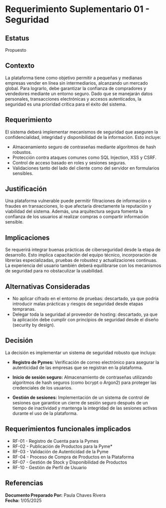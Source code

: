 # **Requerimiento Suplementario 01 - Seguridad**

## **Estatus**
Propuesto

## **Contexto**

La plataforma tiene como objetivo permitir a pequeñas y medianas empresas vender en línea sin intermediarios, alcanzando un mercado global. Para lograrlo, debe garantizar la confianza de compradores y vendedores mediante un entorno seguro. Dado que se manejarán datos personales, transacciones electrónicas y accesos autenticados, la seguridad es una prioridad crítica para el éxito del sistema.

## **Requerimiento**
El sistema deberá implementar mecanismos de seguridad que aseguren la confidencialidad, integridad y disponibilidad de la información. Esto incluye:

* Almacenamiento seguro de contraseñas mediante algoritmos de hash robustos.
* Protección contra ataques comunes como SQL Injection, XSS y CSRF.
* Control de acceso basado en roles y sesiones seguras.
* Validaciones tanto del lado del cliente como del servidor en formularios sensibles.

## **Justificación**
Una plataforma vulnerable puede permitir filtraciones de información o fraudes en transacciones, lo que afectaría directamente la reputación y viabilidad del sistema. Además, una arquitectura segura fomenta la confianza de los usuarios al realizar compras o compartir información sensible.

## **Implicaciones**
Se requerirá integrar buenas prácticas de ciberseguridad desde la etapa de desarrollo. Esto implica capacitación del equipo técnico, incorporación de librerías especializadas, pruebas de robustez y actualizaciones continuas. La experiencia del usuario también deberá equilibrarse con los mecanismos de seguridad para no obstaculizar la usabilidad.

## **Alternativas Consideradas**

* No aplicar cifrado en el entorno de pruebas: descartado, ya que podría introducir malas prácticas y riesgos de seguridad desde etapas tempranas.
* Delegar toda la seguridad al proveedor de hosting: descartado, ya que la aplicación debe cumplir con principios de seguridad desde el diseño (security by design).

## **Decisión**
La decisión es implementar un sistema de seguridad robusto que incluya:

- **Registro de Pymes:** Verificación de correo electrónico para asegurar la autenticidad de las empresas que se registran en la plataforma.

- **Inicio de sesión seguro:** Almacenamiento de contraseñas utilizando algoritmos de hash seguros (como bcrypt o Argon2) para proteger las credenciales de los usuarios.

- **Gestión de sesiones:** Implementación de un sistema de control de sesiones que garantice un cierre de sesión seguro después de un tiempo de inactividad y mantenga la integridad de las sesiones activas durante el uso de la plataforma.

## **Requerimientos funcionales implicados**

- RF-01 - Registro de Cuenta para la Pymes
- RF-02 - Publicación de Productos para la Pyme*
- RF-03 - Validación de Autenticidad de la Pyme
- RF-04 - Proceso de Compra de Productos en la Plataforma
- RF-07 - Gestión de Stock y Disponibilidad de Productos
- RF-10 - Gestión de Perfil de Usuario

## Referencias



**Documento Preparado Por:** Paula Chaves Rivera  
**Fecha:** 1/05/2025


